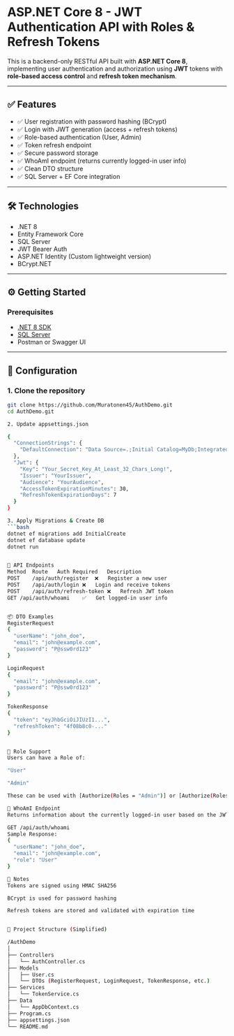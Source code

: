 # ASP.NET Core 8 - JWT Authentication API with Roles & Refresh Tokens

This is a backend-only RESTful API built with **ASP.NET Core 8**, implementing user authentication and authorization using **JWT** tokens with **role-based access control** and **refresh token mechanism**.

---

## ✅ Features

- ✅ User registration with password hashing (BCrypt)
- ✅ Login with JWT generation (access + refresh tokens)
- ✅ Role-based authentication (User, Admin)
- ✅ Token refresh endpoint
- ✅ Secure password storage
- ✅ WhoAmI endpoint (returns currently logged-in user info)
- ✅ Clean DTO structure
- ✅ SQL Server + EF Core integration

---

## 🛠️ Technologies

- .NET 8
- Entity Framework Core
- SQL Server
- JWT Bearer Auth
- ASP.NET Identity (Custom lightweight version)
- BCrypt.NET

---

## ⚙️ Getting Started

### Prerequisites

- [.NET 8 SDK](https://dotnet.microsoft.com/download)
- [SQL Server](https://www.microsoft.com/en-us/sql-server/sql-server-downloads)
- Postman or Swagger UI

---

## 🔧 Configuration

### 1. Clone the repository
```bash
git clone https://github.com/Muratonen45/AuthDemo.git
cd AuthDemo.git

2. Update appsettings.json

{
  "ConnectionStrings": {
    "DefaultConnection": "Data Source=.;Initial Catalog=MyDb;Integrated Security=True;"
  },
  "Jwt": {
    "Key": "Your_Secret_Key_At_Least_32_Chars_Long!",
    "Issuer": "YourIssuer",
    "Audience": "YourAudience",
    "AccessTokenExpirationMinutes": 30,
    "RefreshTokenExpirationDays": 7
  }
}

3. Apply Migrations & Create DB
```bash
dotnet ef migrations add InitialCreate
dotnet ef database update
dotnet run


🧪 API Endpoints
Method	Route	Auth Required	Description
POST	/api/auth/register	❌	Register a new user
POST	/api/auth/login	❌	Login and receive tokens
POST	/api/auth/refresh-token	❌	Refresh JWT token
GET	/api/auth/whoami	✅	Get logged-in user info


📦 DTO Examples
RegisterRequest
{
  "userName": "john_doe",
  "email": "john@example.com",
  "password": "P@ssw0rd123"
}

LoginRequest
{
  "email": "john@example.com",
  "password": "P@ssw0rd123"
}

TokenResponse
{
  "token": "eyJhbGciOiJIUzI1...",
  "refreshToken": "4f08b8c0-..."
}


🔐 Role Support
Users can have a Role of:

"User"

"Admin"

These can be used with [Authorize(Roles = "Admin")] or [Authorize(Roles = "User")] in any controller.

👤 WhoAmI Endpoint
Returns information about the currently logged-in user based on the JWT token.

GET /api/auth/whoami
Sample Response:
{
  "userName": "john_doe",
  "email": "john@example.com",
  "role": "User"
}

📌 Notes
Tokens are signed using HMAC SHA256

BCrypt is used for password hashing

Refresh tokens are stored and validated with expiration time


📁 Project Structure (Simplified)

/AuthDemo
│
├── Controllers
│   └── AuthController.cs
├── Models
│   ├── User.cs
│   └── DTOs (RegisterRequest, LoginRequest, TokenResponse, etc.)
├── Services
│   └── TokenService.cs
├── Data
│   └── AppDbContext.cs
├── Program.cs
├── appsettings.json
└── README.md
